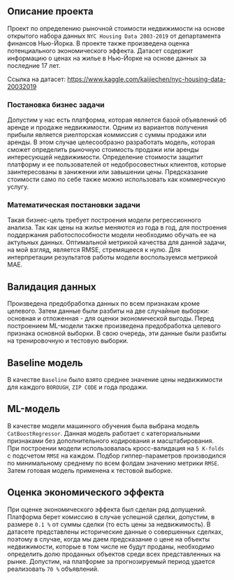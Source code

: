 ## Описание проекта

Проект по определению рыночной стоимости недвижимости на основе открытого набора данных `NYC Housing Data 2003-2019` от департамента финансов Нью-Йорка. В проекте также произведена оценка потенциального экономического эффекта. Датасет содержит информацию о ценах на жилье в Нью-Йорке на основе данных за последние 17 лет.

Ссылка на датасет: https://www.kaggle.com/kaijiechen/nyc-housing-data-20032019

### Постановка бизнес задачи

Допустим у нас есть платформа, которая является базой объявлений об аренде и продаже недвижимости. Одним из вариантов получения прибыли является риелторская коммиссия с суммы продажи или аренды. В этом случае целесообразно разработать модель, которая сможет определить рыночную стоимость продажи или аренды интересующей недвижимости. Определение стоимости защитит платформу и ее пользователей от недобросовестных клиентов, которые заинтересованы в занижении или завышении цены. Предсказание стоимости само по себе также можно использовать как коммерческую услугу.

### Математическая постановки задачи

Такая бизнес-цель требует построения модели регрессионного анализа. Так как цены на жилье меняются из года в год, для построения поддержания работоспособности модели необходимо обучать ее на актульных данных. Оптимальной метрикой качества для данной задачи, на мой взгляд, является RMSE, стремящееся к нулю. Для интерпретации результатов работы модели воспользуемся метрикой MAE.

## Валидация данных

Произведена предобработка данных по всем признакам кроме целевого. Затем данные были разбиты на две случайные выборки: основная и отложенная - для оценки экономической выгоды. Перед построением ML-модели также произведена предобработка целевого признака основной выборки. В свою очередь, эти данные были разбиты на тренировочную и тестовую выборки.
## Baseline модель

В качестве `Baseline` было взято среднее значение цены недвижимости для каждого `BOROUGH`, `ZIP CODE` и годa продажи.

## ML-модель

В качестве модели машинного обучения была выбрана модель `CatBoostRegressor`. Данная модель работает с категориальными признаками без дополнительного кодирования и масштабирования. При построении модели использовалась кросс-валидация на `5 K-folds` с подсчетом `RMSE` на каждом. Подбор гиппер-параметров производился по минимальному среднему по всем фолдам значению метрики `RMSE`. Затем готовая модель применена к тестовой выборке.

## Оценка экономического эффекта

При оценке экономического эффекта был сделан ряд допущений. Платформа берет комиссию в случае успешной сделки, допустим, в размере `0.1 %` от суммы сделки (то есть цены за недвижимость). В датасете представлены исторические данные о совершенных сделках, поэтому в случае, когда мы даем предсказание о цене на объекты недвижимости, которые в том числе не будут проданы, необходимо определить долю проданных объектов среди всех представленных на рынке. Допустим, на платформе за прогнозируемый период удается реализовать `70 %` объявлений.
